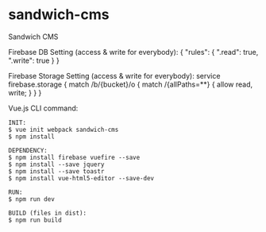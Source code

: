 # sandwich-cms
Sandwich CMS

Firebase DB Setting (access & write for everybody):
	{
		"rules": {
			".read": true,
			".write": true
		}
	}

Firebase Storage Setting (access & write for everybody):
	service firebase.storage {
	  match /b/{bucket}/o {
	    match /{allPaths=**} {
	      allow read, write;
	    }
	  }
	}

Vue.js CLI command:

	INIT:
	$ vue init webpack sandwich-cms
	$ npm install

	DEPENDENCY:
	$ npm install firebase vuefire --save
	$ npm install --save jquery
	$ npm install --save toastr
	$ npm install vue-html5-editor --save-dev

	RUN:
	$ npm run dev

	BUILD (files in dist):
	$ npm run build
